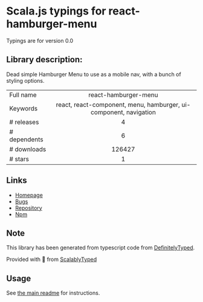 
# Scala.js typings for react-hamburger-menu

Typings are for version 0.0

## Library description:
Dead simple Hamburger Menu to use as a mobile nav, with a bunch of styling options.

|                    |                 |
| ------------------ | :-------------: |
| Full name          | react-hamburger-menu |
| Keywords           | react, react-component, menu, hamburger, ui-component, navigation |
| # releases         | 4 |
| # dependents       | 6 |
| # downloads        | 126427 |
| # stars            | 1 |

## Links
- [Homepage](https://github.com/cameronbourke/react-hamburger-menu#readme)
- [Bugs](https://github.com/cameronbourke/react-hamburger-menu/issues)
- [Repository](https://github.com/cameronbourke/react-hamburger-menu)
- [Npm](https://www.npmjs.com/package/react-hamburger-menu)
    


## Note
This library has been generated from typescript code from [DefinitelyTyped](https://definitelytyped.org).

Provided with :purple_heart: from [ScalablyTyped](https://github.com/oyvindberg/ScalablyTyped)

## Usage
See [the main readme](../../readme.md) for instructions.


